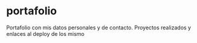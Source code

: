 # portafolio
Portafolio con mis datos personales y de contacto. Proyectos realizados y enlaces al deploy de los mismo
